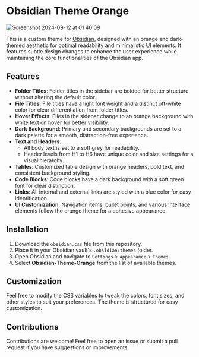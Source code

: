# Obsidian Theme Orange

![Screenshot 2024-09-12 at 01 40 09](https://github.com/user-attachments/assets/380b6cde-ec4b-4696-a797-26dc322e60e7)


This is a custom theme for [Obsidian](https://obsidian.md), designed with an orange and dark-themed aesthetic for optimal readability and minimalistic UI elements. It features subtle design changes to enhance the user experience while maintaining the core functionalities of the Obsidian app.

## Features
- **Folder Titles**: Folder titles in the sidebar are bolded for better structure without altering the default color.
- **File Titles**: File titles have a light font weight and a distinct off-white color for clear differentiation from folder titles.
- **Hover Effects**: Files in the sidebar change to an orange background with white text on hover for better visibility.
- **Dark Background**: Primary and secondary backgrounds are set to a dark palette for a smooth, distraction-free experience.
- **Text and Headers**: 
  - All body text is set to a soft grey for readability.
  - Header levels from H1 to H6 have unique color and size settings for a visual hierarchy.
- **Tables**: Customized table design with orange headers, bold text, and consistent background styling.
- **Code Blocks**: Code blocks have a dark background with a soft green font for clear distinction.
- **Links**: All internal and external links are styled with a blue color for easy identification.
- **UI Customization**: Navigation items, bullet points, and various interface elements follow the orange theme for a cohesive appearance.

## Installation
1. Download the `obsidian.css` file from this repository.
2. Place it in your Obsidian vault's `.obsidian/themes` folder.
3. Open Obsidian and navigate to `Settings` > `Appearance` > `Themes`.
4. Select **Obsidian-Theme-Orange** from the list of available themes.

## Customization
Feel free to modify the CSS variables to tweak the colors, font sizes, and other styles to suit your preferences. The theme is structured for easy customization.

## Contributions
Contributions are welcome! Feel free to open an issue or submit a pull request if you have suggestions or improvements.
